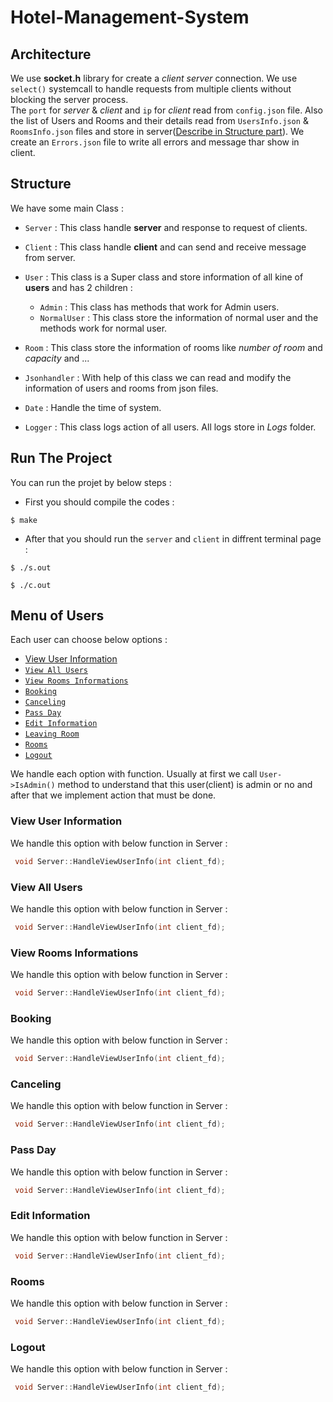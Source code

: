 # Hotel-Management-System

## Architecture
We use **socket.h** library for create a *client server* connection. We use `select()` systemcall to handle requests from multiple clients without blocking the server process.\
The `port` for *server* & *client* and `ip` for *client* read from `config.json` file. Also the list of Users and Rooms and their details read from `UsersInfo.json` & `RoomsInfo.json` files and store in server([Describe in Structure part](#Structure)). We create an `Errors.json` file to write all errors and message thar show in client.

## Structure
We have some main Class :
  - `Server` : This class handle **server** and response to request of clients.
  - `Client` : This class handle **client** and can send and receive message from server.
  - `User` : This class is a Super class and store information of all kine of **users** and has 2 children :
      - `Admin` : This class has methods that work for Admin users.
      - `NormalUser` : This class store the information of normal user and the methods work for normal user. 

  - `Room` : This class store the information of rooms like *number of room* and *capacity* and ...
  - `Jsonhandler` : With help of this class we can read and modify the information of users and rooms from json files.
  - `Date` : Handle the time of system.
  - `Logger` : This class logs action of all users. All logs store in *Logs* folder.


## Run The Project
You can run the projet by below steps :
- First you should compile the codes :
```
$ make
```
- After that you should run the `server` and `client` in diffrent terminal page :
```
$ ./s.out
```

```
$ ./c.out
```

## Menu of Users
Each user can choose below options :
  - [View User Information](#View-User-Information)
  - [`View All Users`](#View-All-Users)
  - [`View Rooms Informations`](#View-Rooms-Informations)
  - [`Booking`](#Booking)
  - [`Canceling`](#Canceling)
  - [`Pass Day`](#Pass-Day)
  - [`Edit Information`](#Edit-Information)
  - [`Leaving Room`](#Leaving-Room)
  - [`Rooms`](#Room)
  - [`Logout`](#Logout)
 
 We handle each option with function. Usually at first we call `User->IsAdmin()` method to understand that this user(client) is admin or no and after that 
 we implement action that must be done.

### View User Information
We handle this option with below function in Server :
```c++
 void Server::HandleViewUserInfo(int client_fd);
```

### View All Users
We handle this option with below function in Server :
```c++
 void Server::HandleViewUserInfo(int client_fd);
```

### View Rooms Informations
We handle this option with below function in Server :
```c++
 void Server::HandleViewUserInfo(int client_fd);
```

### Booking
We handle this option with below function in Server :
```c++
 void Server::HandleViewUserInfo(int client_fd);
```

### Canceling
We handle this option with below function in Server :
```c++
 void Server::HandleViewUserInfo(int client_fd);
```

### Pass Day
We handle this option with below function in Server :
```c++
 void Server::HandleViewUserInfo(int client_fd);
```

### Edit Information
We handle this option with below function in Server :
```c++
 void Server::HandleViewUserInfo(int client_fd);
```

### Rooms
We handle this option with below function in Server :
```c++
 void Server::HandleViewUserInfo(int client_fd);
```

### Logout
We handle this option with below function in Server :
```c++
 void Server::HandleViewUserInfo(int client_fd);
```

